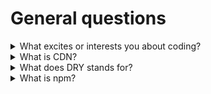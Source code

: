 # General questions

<details>
  <summary>What excites or interests you about coding?</summary>
  
  * the only limitation is our imagination
  * solving problems and building apps that make our lives easier
  * learning something new everyday
</details>

<details>
  <summary>What is CDN?</summary>
  
  * Content Delivery Network
  * services that allow us to use libraries, frameworks, etc. without the need to actually attach additional files
    to our project.
  * all we have to do is attach a script from cdn:
  ```javascript
  <script src="https://cdnjs.cloudflare.com/ajax/libs/popper.js/1.14.6/umd/popper.min.js"></script>
  ```
  * benefits:
    * faster delivery of content - because CDN is a geographically distributed network, if our website is based in the UK and we get traffic from the U.S., it’s possible that your CDN provider has a server in the U.S. and will use that server for your website.
    * more simultaneous users - large number of users can access the network at the same time without delays
    * our project bundles is lighter so we don't clutter the server disk space
  * disadvantages:
    * CDN can fail to
    * we don't know how long the services will be supported
    * restrictions, some countries have blocked the domains or IP addresses of popular CDNs
</details>

<details>
  <summary>What does DRY stands for?</summary>
  
  * Don't Repeat Yourself
  * one of the Clean Code principles
  * we should try not to repeat ourselves in the code
  * if there is a lot of repetitions in our code it:
    * is harder to read
    * becomes suboptimal
    * is harder to maintain and slow us down - in case of a bug we have to fix it in many places
</details>

<details>
  <summary>What is npm?</summary>
  
  * node package manager
    * an online repository that hosts JavaScript packages
    * a CLI (command-line interface) for publishing and downloading packages
</details>






